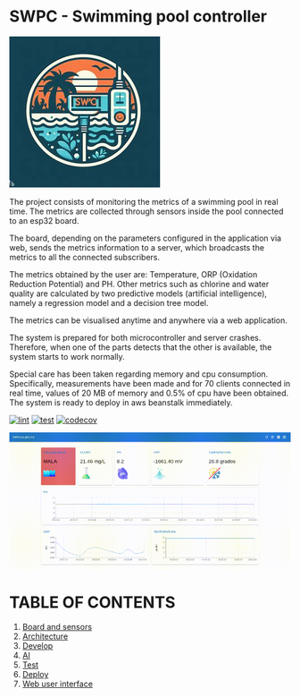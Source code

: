 # SWPC - Swimming pool controller

![logo](resources/swpc.jpeg)

The project consists of monitoring the metrics of a swimming pool in real time. The metrics are collected through sensors inside the pool connected to an esp32 board.

The board, depending on the parameters configured in the application via web, sends the metrics information to a server, which broadcasts the metrics to all the connected subscribers.

The metrics obtained by the user are: Temperature, ORP (Oxidation Reduction Potential) and PH. Other metrics such as chlorine and water quality are calculated by two predictive models (artificial intelligence), namely a regression model and a decision tree model.

The metrics can be visualised anytime and anywhere via a web application.

The system is prepared for both microcontroller and server crashes. Therefore, when one of the parts detects that the other is available, the system starts to work normally.

Special care has been taken regarding memory and cpu consumption. Specifically, measurements have been made and for 70 clients connected in real time, values of 20 MB of memory and 0.5% of cpu have been obtained. The system is ready to deploy in aws beanstalk immediately.


[![lint](https://github.com/davsuapas/swpc/workflows/lint/badge.svg)](https://github.com/davsuapas/swpc/actions?query=workflow%3Alint)
[![test](https://github.com/davsuapas/swpc/workflows/test/badge.svg)](https://github.com/davsuapas/swpc/actions?query=workflow%3Atest)
[![codecov](https://codecov.io/github/davsuapas/swpc/branch/main/graph/badge.svg?token=VG71O5HYBA)](https://codecov.io/github/davsuapas/swpc)

![dashboard](./doc/dashboard.gif)

# TABLE OF CONTENTS


1. [Board and sensors](doc/board.md)
2. [Architecture](doc/architecture.md)
3. [Develop](doc/develop.md)
4. [AI](doc/ai.md)
5. [Test](doc/test.md)
6. [Deploy](doc/deploy.md)
7. [Web user interface](doc/ui.md)